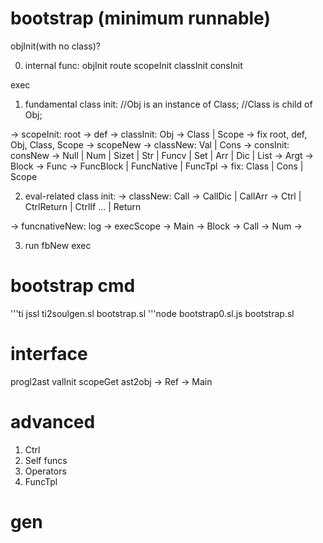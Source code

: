 # bootstrap (minimum runnable)

objInit(with no class)?

0. internal func:
 objInit
 route
 scopeInit
 classInit
 consInit
 
 exec

1. fundamental class init:
//Obj is an instance of Class;
//Class is child of Obj;

 -> scopeInit: root -> def 
 -> classInit: Obj -> Class | Scope 
 -> fix root, def, Obj, Class, Scope -> scopeNew 
 -> classNew: Val | Cons
 -> consInit: consNew -> Null | Num | Sizet | Str | Funcv | Set | Arr | Dic | List
 -> Argt -> Block -> Func -> FuncBlock | FuncNative | FuncTpl
 -> fix: Class | Cons | Scope

2. eval-related class init:
 -> classNew: Call -> CallDic | CallArr
 -> Ctrl | CtrlReturn | CtrlIf ... | Return
 
 -> funcnativeNew: log 
 -> execScope -> Main -> Block -> Call -> Num
 -> 

3. run
 fbNew
 exec

# bootstrap cmd
'''ti jssl ti2soulgen.sl bootstrap.sl
'''node bootstrap0.sl.js bootstrap.sl

# interface
 progl2ast
 valInit
 scopeGet
 ast2obj
 -> Ref -> Main 

# advanced
1. Ctrl
2. Self funcs
3. Operators
4. FuncTpl

# gen 

